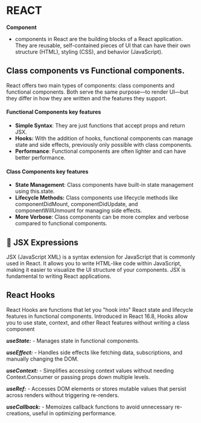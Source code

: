 # REACT

**Component**

- components in React are the building blocks of a React application. They are reusable, self-contained pieces of UI that can have their own structure (HTML), styling (CSS), and behavior (JavaScript).

## Class components vs Functional components.

React offers two main types of components: class components and functional components. Both serve the same purpose—to render UI—but they differ in how they are written and the features they support.

#### Functional Components key features
- **Simple Syntax**: They are just functions that accept props and return JSX.
- **Hooks:** With the addition of hooks, functional components can manage state and side effects, previously only possible with class components.
- **Performance**: Functional components are often lighter and can have better performance.

#### Class Components key features
- **State Management**: Class components have built-in state management using this.state.
- **Lifecycle Methods:** Class components use lifecycle methods like componentDidMount, componentDidUpdate, and componentWillUnmount for managing side effects.
- **More Verbose**: Class components can be more complex and verbose compared to functional components.

## 📜 JSX Expressions 

JSX (JavaScript XML) is a syntax extension for JavaScript that is commonly used in React. It allows you to write HTML-like code within JavaScript, making it easier to visualize the UI structure of your components. JSX is fundamental to writing React applications.


## React Hooks
React Hooks are functions that let you "hook into" React state and lifecycle features in functional components. Introduced in React 16.8, Hooks allow you to use state, context, and other React features without writing a class component

***useState:*** - Manages state in functional components.

***useEffect:*** - Handles side effects like fetching data, subscriptions, and manually changing the DOM.

***useContext:*** - Simplifies accessing context values without needing Context.Consumer or passing props down multiple levels.

***useRef:*** - Accesses DOM elements or stores mutable values that persist across renders without triggering re-renders.

***useCallback:*** - Memoizes callback functions to avoid unnecessary re-creations, useful in optimizing performance.